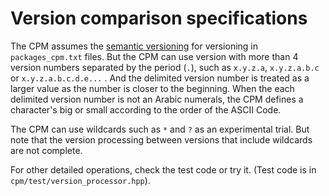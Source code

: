 # Version comparison specifications

The CPM assumes the [semantic versioning](https://semver.org/) for versioning in `packages_cpm.txt` files. But the CPM can use version with more than 4 version numbers separated by the period (`.`), such as `x.y.z.a`, `x.y.z.a.b.c` or `x.y.z.a.b.c.d.e...` . And the delimited version number is treated as a larger value as the number is closer to the beginning. When the each delimited version number is not an Arabic numerals, the CPM defines a character's big or small according to the order of the ASCII Code.

The CPM can use wildcards such as `*` and `?` as an experimental trial. But note that the version processing between versions that include wildcards are not complete.

For other detailed operations, check the test code or try it. (Test code is in `cpm/test/version_processor.hpp`).
